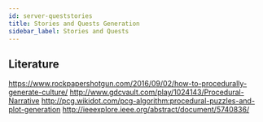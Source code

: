 ```yaml
---
id: server-queststories
title: Stories and Quests Generation
sidebar_label: Stories and Quests
---
```


## Literature

https://www.rockpapershotgun.com/2016/09/02/how-to-procedurally-generate-culture/
http://www.gdcvault.com/play/1024143/Procedural-Narrative
http://pcg.wikidot.com/pcg-algorithm:procedural-puzzles-and-plot-generation
http://ieeexplore.ieee.org/abstract/document/5740836/
